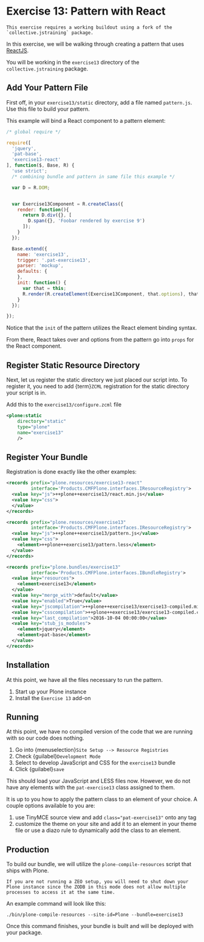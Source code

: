 # Exercise 13: Pattern with React

```{warning}
This exercise requires a working buildout using a fork of the `collective.jstraining` package.
```

In this exercise, we will be walking through creating a pattern that uses [ReactJS](https://reactjs.org/).

You will be working in the `exercise13` directory of the `collective.jstraining` package.

## Add Your Pattern File

First off, in your `exercise13/static` directory, add a file named `pattern.js`.
Use this file to build your pattern.

This example will bind a React component to a pattern element:

```javascript
/* global require */

require([
  'jquery',
  'pat-base',
  'exercise13-react'
], function($, Base, R) {
  'use strict';
  /* combining bundle and pattern in same file this example */

  var D = R.DOM;


  var Exercise13Component = R.createClass({
    render: function(){
      return D.div({}, [
        D.span({}, 'Foobar rendered by exercise 9')
      ]);
    }
  });

  Base.extend({
    name: 'exercise13',
    trigger: '.pat-exercise13',
    parser: 'mockup',
    defaults: {
    },
    init: function() {
      var that = this;
      R.render(R.createElement(Exercise13Component, that.options), that.$el[0]);
    }
  });

});
```

Notice that the `init` of the pattern utilizes the React element binding syntax.

From there, React takes over and options from the pattern go into `props` for the React component.

## Register Static Resource Directory

Next, let us register the static directory we just placed our script into.
To register it, you need to add {term}`ZCML` registration for the static directory your script is in.

Add this to the `exercise13/configure.zcml` file

```xml
<plone:static
    directory="static"
    type="plone"
    name="exercise13"
    />
```

## Register Your Bundle

Registration is done exactly like the other examples:

```xml
<records prefix="plone.resources/exercise13-react"
         interface='Products.CMFPlone.interfaces.IResourceRegistry'>
  <value key="js">++plone++exercise13/react.min.js</value>
  <value key="css">
  </value>
</records>

<records prefix="plone.resources/exercise13"
         interface='Products.CMFPlone.interfaces.IResourceRegistry'>
  <value key="js">++plone++exercise13/pattern.js</value>
  <value key="css">
    <element>++plone++exercise13/pattern.less</element>
  </value>
</records>

<records prefix="plone.bundles/exercise13"
         interface='Products.CMFPlone.interfaces.IBundleRegistry'>
  <value key="resources">
    <element>exercise13</element>
  </value>
  <value key="merge_with">default</value>
  <value key="enabled">True</value>
  <value key="jscompilation">++plone++exercise13/exercise13-compiled.min.js</value>
  <value key="csscompilation">++plone++exercise13/exercise13-compiled.css</value>
  <value key="last_compilation">2016-10-04 00:00:00</value>
  <value key="stub_js_modules">
    <element>jquery</element>
    <element>pat-base</element>
  </value>
</records>
```

## Installation

At this point, we have all the files necessary to run the pattern.

1. Start up your Plone instance
2. Install the `Exercise 13` add-on

## Running

At this point, we have no compiled version of the code that we are running with so our code does nothing.

1. Go into {menuselection}`Site Setup --> Resource Registries`
2. Check {guilabel}`Development Mode`
3. Select to develop JavaScript and CSS for the `exercise13` bundle
4. Click {guilabel}`save`

This should load your JavaScript and LESS files now.
However, we do not have any elements with the `pat-exercise13` class assigned to them.

It is up to you how to apply the pattern class to an element of your choice.
A couple options available to you are:

1. use TinyMCE source view and add `class="pat-exercise13"` onto any tag
2. customize the theme on your site and add it to an element in your theme file or use a diazo rule to dynamically add the class to an element.

## Production

To build our bundle, we will utilize the `plone-compile-resources` script that ships with Plone.

```{warning}
If you are not running a ZEO setup, you will need to shut down your Plone instance since the ZODB in this mode does not allow multiple processes to access it at the same time.
```

An example command will look like this:

```console
./bin/plone-compile-resources --site-id=Plone --bundle=exercise13
```

Once this command finishes, your bundle is built and will be deployed with your package.
